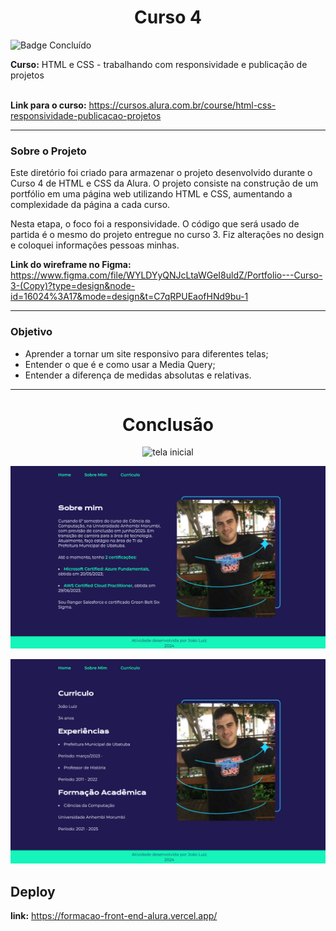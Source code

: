 <h1 align="center">Curso 4</h1> 

![Badge Concluído](http://img.shields.io/static/v1?label=STATUS&message=CONCLUÍDO&color=GREEN&style=for-the-badge)


**Curso:**  HTML e CSS - trabalhando com responsividade e publicação de projetos  
<br>

**Link para o curso:** https://cursos.alura.com.br/course/html-css-responsividade-publicacao-projetos

---
### Sobre o Projeto

Este diretório foi criado para armazenar o projeto desenvolvido durante o Curso 4 de HTML e CSS da Alura. O projeto consiste na construção de um portfólio em uma página web utilizando HTML e CSS, aumentando a complexidade da página a cada curso. 

Nesta etapa, o foco foi a responsividade. O código que será usado de partida é o mesmo do projeto entregue no curso 3. Fiz alterações no design e coloquei informações pessoas minhas.

**Link do wireframe no Figma:** https://www.figma.com/file/WYLDYyQNJcLtaWGeI8uldZ/Portfolio---Curso-3-(Copy)?type=design&node-id=16024%3A17&mode=design&t=C7qRPUEaofHNd9bu-1

---
### Objetivo

- Aprender a tornar um site responsivo para diferentes telas;
- Entender o que é e como usar a Media Query;
- Entender a diferença de medidas absolutas e relativas.

---
<h1 align="center">Conclusão</h1> 

<p align="center">
    <img src="/4- HTML e CSS - trabalhando com responsividade e publicacaoo de projetos/imagens/3 - tela inicial - projeto final.png" alt="tela inicial">
</p>

<p align="center">
    <img src="/4- HTML e CSS - trabalhando com responsividade e publicacao de projetos/imagens/3 - sobre mim - projeto final.png" alt="tela Sobre Mim">
</p>

<p align="center">
    <img src="/4- HTML e CSS - trabalhando com responsividade e publicacao de projetos/imagens/3 - curriculo - projeto final.png" alt="tela Curriculo">
</p>


## Deploy
**link:** https://formacao-front-end-alura.vercel.app/